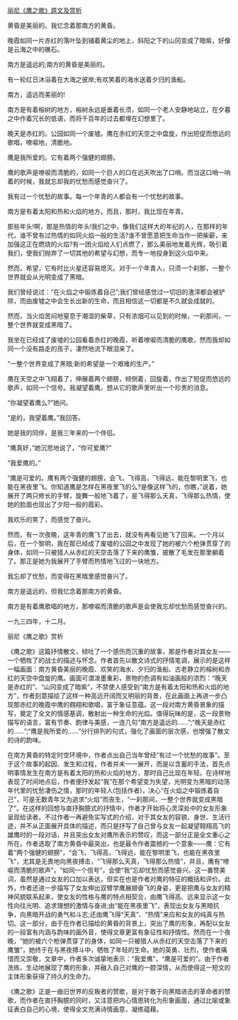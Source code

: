 [丽尼《鹰之歌》原文及赏析](https://www.vrrw.net/wx/10753.html)

黄昏是美丽的。我忆念着那南方的黄昏。

晚霞如同一片赤红的落叶坠到铺着黄尘的地上，斜阳之下的山冈变成了暗紫，好像是云海之中的礁石。

南方是遥远的;南方的黄昏是美丽的。

有一轮红日沐浴着在大海之彼岸;有欢笑着的海水送着夕归的渔船。

南方，遥远而美丽的!

南方是有着榕树的地方，榕树永远是垂着长须，如同一个老人安静地站立，在夕暮之中作着冗长的低语，而将千百年的过去都埋在幻想里了。

晚天是赤红的。公园如同一个废墟。鹰在赤红的天空之中盘旋，作出短促而悠远的歌唱，嘹唳地，清脆地。

鹰是我所爱的。它有着两个强健的翅膀。

鹰的歌声是嘹唳而清脆的，如同一个巨人的口在远天吹出了口哨。而当这口哨一响着的时候，我就忘却我的忧愁而感觉奋兴了。

我有过一个忧愁的故事。每一个年青的人都会有一个忧愁的故事。

南方是有着太阳和热和火焰的地方。而且，那时，我比现在年青。

那些年头!啊，那是热情的年头!我们之中，像我们这样大的年纪的人，在那样的年代，谁不曾有过热情的如同火焰一般的生活?谁不曾愿意把生命当作一把柴薪，来加强这正在燃烧的火焰?有一团火焰给人们点燃了，那么美丽地发着光辉，吸引着我们，使我们抛弃了一切其他的希望与幻想，而专一地投身到这火焰中来。

然而，希望，它有时比火星还容易熄灭。对于一个年青人，只须一个刹那，一整个世界就会从光明变成了黑暗。

我们曾经说过：“在火焰之中锻炼着自己”;我们曾经感觉过一切旧的渣滓都会被铲除，而由废墟之中会生长出新的生命，而且相信这一切都是不久就会成就的。

然而，当火焰苦闷地窒息于潮湿的柴草，只有浓烟可以见到的时候，一刹那间，一整个世界就变成黑暗了。

我坐在已经成了废墟的公园看着赤红的晚霞，听着嘹唳而清脆的鹰歌，然而我却如同一个没有路走的孩子，凄然地流下眼泪来了。

“一整个世界变成了黑暗;新的希望是一个艰难的生产。”

鹰在天空之中飞翔着了，伸展着两个翅膀，倾侧着，回旋着，作出了短促而悠远的歌声，如同一个信号。我凝望着鹰，想从它的歌声里听出一个珍贵的消息。

“你凝望着鹰么?”她问。

“是的，我望着鹰。”我回答。

她是我的同伴，是我三年来的一个伴侣。

“鹰真好，”她沉思地说了，“你可爱鹰?”

“我爱鹰的。”

“鹰是可爱的。鹰有两个强健的翅膀，会飞，飞得高，飞得远，能在黎明里飞，也能在黑夜里飞。你知道鹰是怎样在黑夜里飞的么?是像这样飞的，你瞧，”说着，她展开了两只修长的手臂，旋舞一般地飞着了，是飞得那么天真，飞得那么热情，使她的脸面也现出了夕阳一般的霞彩。

我欢乐的笑了，而感觉了奋兴。

然而，有一次夜晚，这年青的鹰飞了出去，就没有再看见她飞了回来。一个月以后，在一个黎明，我在那已经成了废墟的公园之中发现了她的被六个枪弹贯穿了的身体，如同一只被猎人从赤红的天空击落了下来的鹰雏，披散了毛发在那里躺着了。那正是她为我展开了手臂而热情地飞过的一块地方。

我忘却了忧愁，而变得在黑暗里感觉奋兴了。

南方是遥远的，但我忆念着那南方的黄昏。

南方是有着鹰歌唱的地方，那嘹唳而清脆的歌声是会使我忘却忧愁而感觉奋兴的。

一九三四年，十二月。



丽尼《鹰之歌》赏析

《鹰之歌》这篇抒情散文，倾吐了一个感伤而沉重的故事，那是作者对其女友——一个牺牲了的战士的描述与怀念。作者首先以散文诗式的抒情笔调，展示的是这样一幅画面：南方黄昏美丽的晚霞、欢笑的海水、夕归的渔船、古老静立的榕树和赤红的天空中盘旋的鹰。画面可谓泼墨重彩，景物的色调有如油画般的浓烈：“晚天是赤红的”、“山冈变成了暗紫”，不禁使人感受到“南方是有着太阳和热和火焰的地方”，作者刻意描绘了这样一种高远开阔而又明丽的背景，在此画面上再进一步凸现那赤红的晚霞中鹰的翱翔和歌唱，富于象征意蕴。这一段对南方黄昏景象的描写，奠定了全文的情感基调，散射出一种生命的光焰。值得玩味的是，这一段景物描写的语言，富有节奏、韵律与美感，一连几句“南方是遥远的……”;“晚天是赤红的……”;“鹰是我所爱的……”分行排列的句式，强化了画面的层次感，也增强了散文的诗的韵味。

在南方黄昏的特定时空环境中，作者点出自己当年曾经“有过一个忧愁的故事”。至于这个故事的起因、发生和过程，作者并未一一展开，而是以含蓄的手法，首先点明事情发生在南方是有着太阳的热和火焰的地方，那时自己比现在年轻。在诗样地表现了时间地点后，作者便抒发起“我”在那个希望变为失望，光明变为黑暗的动荡年代里的忧愁凄伤之情，那时的年轻人(包括作者)，决心“在火焰之中锻炼着自己”，可是无数青年又为追求“火焰”而丧生，“一刹那间，一整个世界就变成黑暗了”。在这样的回想与直抒胸臆式的抒情中，作者才开始将心灵深处中的女友形象呈现给读者。不过作者一再避免实写式的介绍，对于其女友的容貌、身世、生活行迹，并不从正面展开具体的描述，而只是抒写了自己曾与女友一起凝望翱翔高飞的雄鹰时的一段对话，并且突出女友对鹰所表示的赞叹，而这一部分正是全文重心之所在。作者选取了南方黄昏中最突出，也是最令作者震撼的一个意象——鹰：它有着“两个强健的翅膀”，“会飞，飞得高，飞得远，能在黎明里飞，也能在黑夜里飞”，尤其是无畏地向黑夜搏击，“飞得那么天真，飞得那么热情”，并且，鹰有“嘹唳而清脆的歌声”，“如同一个信号”，会使“我”忘却忧愁而感觉奋兴。这一番赞美词，虽然是通过女友的口加以表达，但实在也是作者对鹰的特征的概括和评价。此外，作者还进一步描写了女友伸出双臂学鹰展翅奋飞的身姿，更是把鹰与女友的精神风貌联系起来，使女友的性格与鹰的特点相契合，由鹰飞得高、远来显示这一女性向往光明、追求理想的激情与奋进;由“能在黑夜里飞”，表现出女友与黑暗抗争，向黑暗开战的勇气和斗志;还由鹰飞得“天真”、“热情”来应和女友的纯真与热切。这一部分，由于在作者已描绘的黄昏的背景上，突出了鹰的形象，再配以女友的一段富有内涵与韵味的画外音，使得文章更富有象征性和抒情性。然而在一个夜晚，“她的被六个枪弹贯穿了的身体，如同一只被猎人从赤红的天空击落了下来的鹰雏”，她终于在与黑夜搏斗中，牺牲了年轻的生命。她的英勇、壮烈，使作者痛惜而又崇敬，文章中，作者多次诚挚地表示：“我爱鹰”，“鹰是可爱的”。由于作者洗练、生动地展现了鹰的形象，并融入自己对鹰的一腔深情，从而使得这一短文的主体形象获得了持久的生命力。

《鹰之歌》正是一曲旧世界的反叛者的赞歌，是对于敢于向黑暗进击的革命者的赞歌，而作者在直抒胸臆的同时，又注意把内心情思转化为形象画面，通过比喻或象征表白自己的心境，使得全文充满诗情画意，凝练蕴藉。

